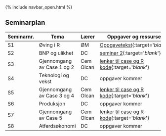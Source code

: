 {% include navbar_open.html %}
## Seminarplan

| Seminarnr. <img width=150/>   | Tema  <img width=250/>     | Lærer <img width=100/>  | Oppgaver og ressurser <img width=200/>  |
|----------------|----------------------------------------------------------------|-----------|--------------------------------------|
|  S1  |   Øving i R                      | ØM     |  [Oppgavetekst](ovingsoppgaver_1.R){:target='_blank_'}  |
|  S2 |  BNP og ulikhet    | DC | [seminar 2](seminar2.md){:target='_blank_'}    |
|   S3|  Gjennomgang av Case 1 og 2    | Cem Olcan | [lenker til case og R kode](lenker_til_case_og_R_kode.md){:target='_blank_'}   |
|  S4  | Teknologi og vekst    | DC | oppgaver kommer   |
| S5  |  Gjennomgang av Case 3 og 4    | Cem Olcan | [lenker til case og R kode](lenker_til_case_og_R_kode.md){:target='_blank_'}    |
|  S6 |  Produksjon    | DC | oppgaver kommer    |
|  S7 |  Gjennomgang av Case 5    | Cem Olcan | [lenker til case og R kode](lenker_til_case_og_R_kode.md){:target='_blank_'}   |
| S8  |  Atferdsøkonomi    | DC | oppgaver kommer    |


